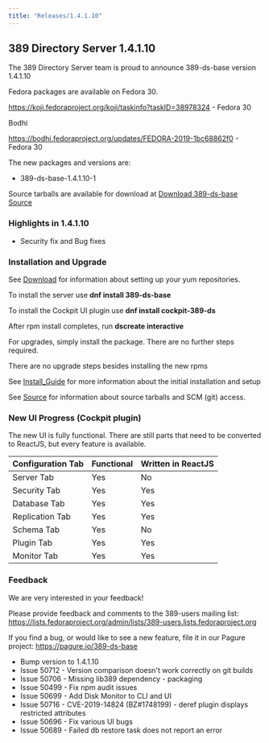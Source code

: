 ```yaml
---
title: "Releases/1.4.1.10"
---
```


389 Directory Server 1.4.1.10
-----------------------------

The 389 Directory Server team is proud to announce 389-ds-base version 1.4.1.10

Fedora packages are available on Fedora 30.

<https://koji.fedoraproject.org/koji/taskinfo?taskID=38978324> - Fedora 30

Bodhi

<https://bodhi.fedoraproject.org/updates/FEDORA-2019-1bc68862f0> - Fedora 30

The new packages and versions are:

- 389-ds-base-1.4.1.10-1

Source tarballs are available for download at [Download 389-ds-base Source](https://releases.pagure.org/389-ds-base/389-ds-base-1.4.1.10.tar.bz2)

### Highlights in 1.4.1.10

- Security fix and Bug fixes

### Installation and Upgrade 

See [Download](../download.html) for information about setting up your yum repositories.

To install the server use **dnf install 389-ds-base**

To install the Cockpit UI plugin use **dnf install cockpit-389-ds**

After rpm install completes, run **dscreate interactive**

For upgrades, simply install the package.  There are no further steps required.

There are no upgrade steps besides installing the new rpms 

See [Install\_Guide](../howto/howto-install-389.html) for more information about the initial installation and setup

See [Source](../development/source.html) for information about source tarballs and SCM (git) access.

### New UI Progress (Cockpit plugin)

The new UI is fully functional.  There are still parts that need to be converted to ReactJS, but every feature is available.

|Configuration Tab|Functional|Written in ReactJS |
|-----------------|----------|-------------------|
|Server Tab       |Yes       |No                 |
|Security Tab     |Yes       |Yes                |
|Database Tab     |Yes       |Yes                |
|Replication Tab  |Yes       |Yes                |
|Schema Tab       |Yes       |No                 |
|Plugin Tab       |Yes       |Yes                |
|Monitor Tab      |Yes       |Yes                |

### Feedback

We are very interested in your feedback!

Please provide feedback and comments to the 389-users mailing list: <https://lists.fedoraproject.org/admin/lists/389-users.lists.fedoraproject.org>

If you find a bug, or would like to see a new feature, file it in our Pagure project: <https://pagure.io/389-ds-base>

- Bump version to 1.4.1.10
- Issue 50712 - Version comparison doesn't work correctly on git builds
- Issue 50706 - Missing lib389 dependency - packaging
- Issue 50499 - Fix npm audit issues
- Issue 50699 - Add Disk Monitor to CLI and UI
- Issue 50716 - CVE-2019-14824 (BZ#1748199) - deref plugin displays restricted attributes
- Issue 50696 - Fix various UI bugs
- Issue 50689 - Failed db restore task does not report an error

